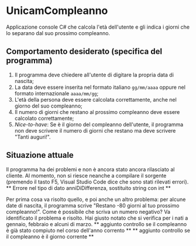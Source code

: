 # UnicamCompleanno
Applicazione console C# che calcola l'età dell'utente e gli indica i giorni che lo separano dal suo prossimo compleanno.

## Comportamento desiderato (specifica del programma)
1. Il programma deve chiedere all'utente di digitare la propria data di nascita;
2. La data deve essere inserita nel formato italiano `gg/mm/aaaa` oppure nel formato internazionale `aaaa/mm/gg`;
3. L'età della persona deve essere calcolata correttamente, anche nel giorno del suo compleanno;
4. Il numero di giorni che restano al prossimo compleanno deve essere calcolato correttamente;
5. *Nice-to-have*: Se è il giorno del compleanno dell'utente, il programma non deve scrivere il numero di giorni che restano ma deve scrivere "Tanti auguri!".

## Situazione attuale
Il programma ha dei problemi e non è ancora stato ancora rilasciato al cliente. Al momento, non si riesce neanche a compilare il sorgente (premendo il tasto F5, Visual Studio Code dice che sono stati rilevati errori). 
** Errore nel tipo di dato anniDiDifferenza, sostituito string con int **

Per prima cosa va risolto quello, e poi anche un altro problema: per alcune date di nascita, il programma scrive "Restano -80 giorni al tuo prossimo compleanno!". Come è possibile che scriva un numero negativo? Va identificato il problema e risolto. Hai giusto notato che si verifica per i nati a gennaio, febbraio e alcuni di marzo. 
** aggiunto controllo se il compleanno è già stato compiuto nel corso dell'anno corrento **
** aggiunto controllo se il compleanno è il giorno corrente **
